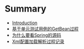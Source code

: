 # Summary

* [Introduction](README.md)
* [基于单元测试用例的GetBean过程](ji-yu-dan-yuan-ce-shi-yong-li-de-getbean-guo-cheng.md)
* [为什么要看Spring的源码](wei-shi-yao-yao-kan-spring-de-yuan-ma.md)
* [Xml配置加载解析过程记录](xmlpei-zhi-jia-zai-jie-xi-guo-cheng-ji-lu.md)

